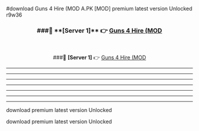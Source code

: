 #download Guns 4 Hire (MOD A.PK [MOD] premium latest version Unlocked r9w36 



<div align="center">
<h3>###🔹 **[Server 1]** 👉 <a href="https://download1apk.web.app/">Guns 4 Hire (MOD</a></h3><br>


###🔹 **[Server 1]** 👉 <a href="https://download1apk.web.app/">Guns 4 Hire (MOD</a></h3>
</div>



----------------------------------------------------------

----------------------------------------------------------

----------------------------------------------------------

----------------------------------------------------------

----------------------------------------------------------

----------------------------------------------------------

----------------------------------------------------------

download premium latest version Unlocked

download premium latest version Unlocked
